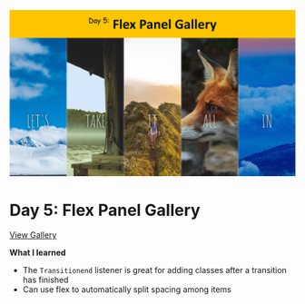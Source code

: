 ![flex-panels-screenshot.png](https://github.com/Alma-Sanchez/JavaScript30/blob/gh-pages/05%20-%20Flex%20Panel%20Gallery/images/flex-panels-screenshot.png)

Day 5: Flex Panel Gallery
=========

[View Gallery](https://alma-sanchez.github.io/JavaScript30/05%20-%20Flex%20Panel%20Gallery/)

__What I learned__
- The `Transitionend` listener is great for adding classes after a transition has finished
- Can use flex to automatically split spacing among items



